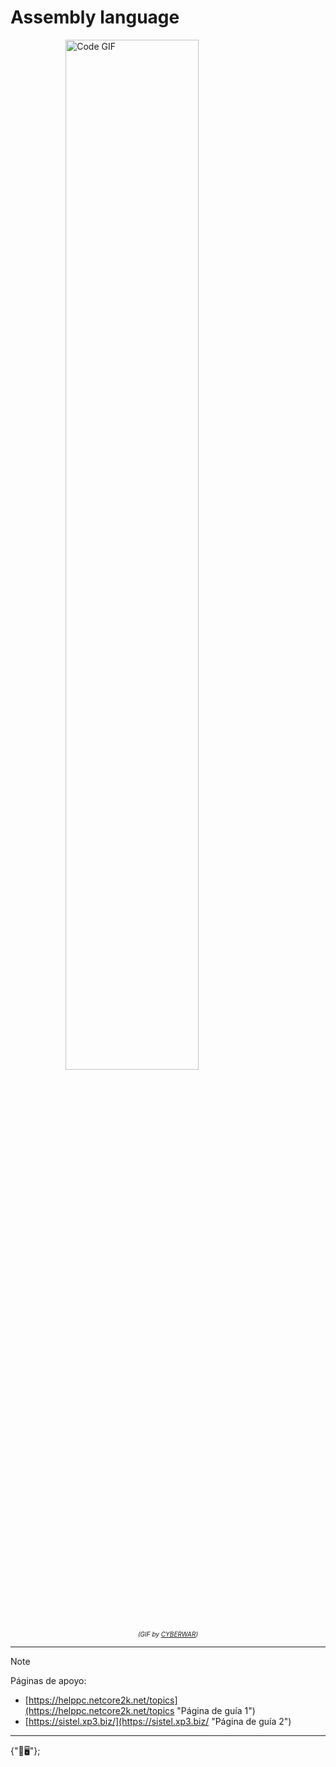 # Assembly language

<img src="https://media2.giphy.com/media/v1.Y2lkPTc5MGI3NjExNnByNmo1OXBrdGF6cm45OHlqbXBhdGZtdmVrb28zMml6dHE2M2phciZlcD12MV9pbnRlcm5hbF9naWZfYnlfaWQmY3Q9Zw/xT5LMIciqRn5imbF7y/giphy.gif" alt="Code GIF" style="width: 65%;display:block;margin:auto;">
<p id="img-caption" style="font-size: 10px;font-style: italic;text-align: center;">(GIF by <a href="https://giphy.com/cyberwar">CYBERWAR</a>)</p>

---

> [!NOTE]
> Páginas de apoyo:
> - [https://helppc.netcore2k.net/topics](https://helppc.netcore2k.net/topics "Página de guía 1")
> - [https://sistel.xp3.biz/](https://sistel.xp3.biz/ "Página de guía 2")

<!-- --- 

> [!NOTE]
> Nota especial para GitHub + Markdown.

> [!TIP]
> Nota especial para GitHub + Markdown.

> [!IMPORTANT]
> Nota especial para GitHub + Markdown.

> [!WARNING]
> Nota especial para GitHub + Markdown.

> [!CAUTION]
> Nota especial para GitHub + Markdown. -->

---

{"🌿🖥️"};
